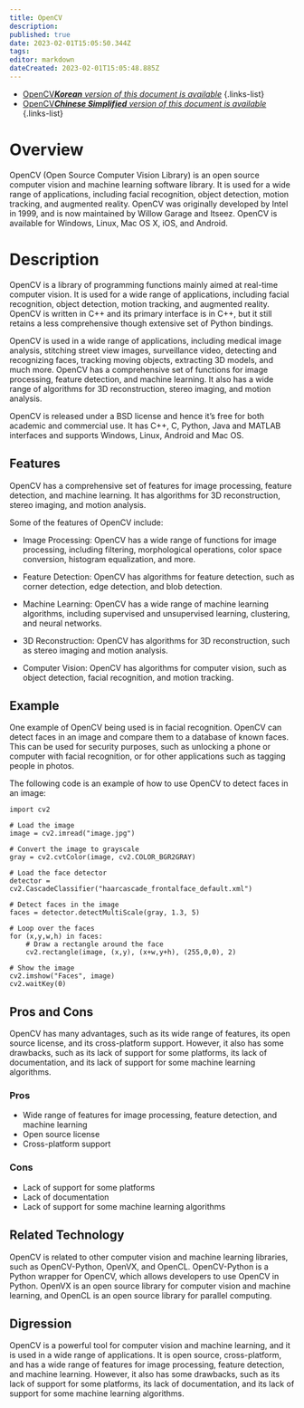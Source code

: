 ```yaml
---
title: OpenCV
description: 
published: true
date: 2023-02-01T15:05:50.344Z
tags: 
editor: markdown
dateCreated: 2023-02-01T15:05:48.885Z
---
```


- [OpenCV***Korean** version of this document is available*](/ko/Knowledge-base/Dictionary/opencv)
{.links-list}
- [OpenCV***Chinese Simplified** version of this document is available*](/zh/Knowledge-base/Dictionary/opencv)
{.links-list}

# Overview
OpenCV (Open Source Computer Vision Library) is an open source computer vision and machine learning software library. It is used for a wide range of applications, including facial recognition, object detection, motion tracking, and augmented reality. OpenCV was originally developed by Intel in 1999, and is now maintained by Willow Garage and Itseez. OpenCV is available for Windows, Linux, Mac OS X, iOS, and Android.

# Description
OpenCV is a library of programming functions mainly aimed at real-time computer vision. It is used for a wide range of applications, including facial recognition, object detection, motion tracking, and augmented reality. OpenCV is written in C++ and its primary interface is in C++, but it still retains a less comprehensive though extensive set of Python bindings.

OpenCV is used in a wide range of applications, including medical image analysis, stitching street view images, surveillance video, detecting and recognizing faces, tracking moving objects, extracting 3D models, and much more. OpenCV has a comprehensive set of functions for image processing, feature detection, and machine learning. It also has a wide range of algorithms for 3D reconstruction, stereo imaging, and motion analysis.

OpenCV is released under a BSD license and hence it’s free for both academic and commercial use. It has C++, C, Python, Java and MATLAB interfaces and supports Windows, Linux, Android and Mac OS.

## Features
OpenCV has a comprehensive set of features for image processing, feature detection, and machine learning. It has algorithms for 3D reconstruction, stereo imaging, and motion analysis.

Some of the features of OpenCV include:

- Image Processing: OpenCV has a wide range of functions for image processing, including filtering, morphological operations, color space conversion, histogram equalization, and more.

- Feature Detection: OpenCV has algorithms for feature detection, such as corner detection, edge detection, and blob detection.

- Machine Learning: OpenCV has a wide range of machine learning algorithms, including supervised and unsupervised learning, clustering, and neural networks.

- 3D Reconstruction: OpenCV has algorithms for 3D reconstruction, such as stereo imaging and motion analysis.

- Computer Vision: OpenCV has algorithms for computer vision, such as object detection, facial recognition, and motion tracking.

## Example
One example of OpenCV being used is in facial recognition. OpenCV can detect faces in an image and compare them to a database of known faces. This can be used for security purposes, such as unlocking a phone or computer with facial recognition, or for other applications such as tagging people in photos.

The following code is an example of how to use OpenCV to detect faces in an image:

```
import cv2

# Load the image
image = cv2.imread("image.jpg")

# Convert the image to grayscale
gray = cv2.cvtColor(image, cv2.COLOR_BGR2GRAY)

# Load the face detector
detector = cv2.CascadeClassifier("haarcascade_frontalface_default.xml")

# Detect faces in the image
faces = detector.detectMultiScale(gray, 1.3, 5)

# Loop over the faces
for (x,y,w,h) in faces:
    # Draw a rectangle around the face
    cv2.rectangle(image, (x,y), (x+w,y+h), (255,0,0), 2)

# Show the image
cv2.imshow("Faces", image)
cv2.waitKey(0)
```

## Pros and Cons
OpenCV has many advantages, such as its wide range of features, its open source license, and its cross-platform support. However, it also has some drawbacks, such as its lack of support for some platforms, its lack of documentation, and its lack of support for some machine learning algorithms.

### Pros
- Wide range of features for image processing, feature detection, and machine learning
- Open source license
- Cross-platform support

### Cons
- Lack of support for some platforms
- Lack of documentation
- Lack of support for some machine learning algorithms

## Related Technology
OpenCV is related to other computer vision and machine learning libraries, such as OpenCV-Python, OpenVX, and OpenCL. OpenCV-Python is a Python wrapper for OpenCV, which allows developers to use OpenCV in Python. OpenVX is an open source library for computer vision and machine learning, and OpenCL is an open source library for parallel computing.

## Digression
OpenCV is a powerful tool for computer vision and machine learning, and it is used in a wide range of applications. It is open source, cross-platform, and has a wide range of features for image processing, feature detection, and machine learning. However, it also has some drawbacks, such as its lack of support for some platforms, its lack of documentation, and its lack of support for some machine learning algorithms.